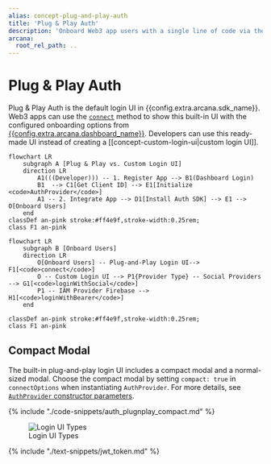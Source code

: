 ```yaml
---
alias: concept-plug-and-play-auth
title: 'Plug & Play Auth'
description: 'Onboard Web3 app users with a single line of code via the built-in plug-and-play UI pop-up that displays various configured authentication providers.'
arcana:
  root_rel_path: ..
---
```


# Plug & Play Auth

Plug & Play Auth is the default login UI in {{config.extra.arcana.sdk_name}}. Web3 apps can use the [`connect`](https://authsdk-ref-guide.netlify.app/classes/authprovider#connect) method to show this built-in UI with the configured onboarding options from [{{config.extra.arcana.dashboard_name}}]({{page.meta.arcana.root_rel_path}}/concepts/dashboard.md).  Developers can use this ready-made UI instead of creating a [[concept-custom-login-ui|custom login UI]].

```mermaid
flowchart LR 
    subgraph A [Plug & Play vs. Custom Login UI]
    direction LR
        A1(((Developer))) -- 1. Register App --> B1(Dashboard Login)
        B1  --> C1[Get Client ID] --> E1[Initialize <code>AuthProvider</code>]
        A1 -- 2. Integrate App --> D1[Install Auth SDK] --> E1 --> O[Onboard Users]
    end
classDef an-pink stroke:#ff4e9f,stroke-width:0.25rem;
class F1 an-pink
```

```mermaid
flowchart LR
    subgraph B [Onboard Users]
    direction LR
        O[Onboard Users] -- Plug-and-Play Login UI--> F1[<code>connect</code>]
        O -- Custom Login UI --> P1{Provider Type} -- Social Providers --> G1[<code>loginWithSocial</code>]
        P1 -- IAM Provider Firebase --> H1[<code>loginWithBearer</code>]
    end

classDef an-pink stroke:#ff4e9f,stroke-width:0.25rem;
class F1 an-pink
```

## Compact Modal

The built-in plug-and-play login UI includes a compact modal and a normal-sized modal. Choose the compact modal by setting `compact: true` in `connectOptions` when instantiating `AuthProvider`. For more details, see [`AuthProvider` constructor parameters](https://authsdk-ref-guide.netlify.app/interfaces/constructorparams).

{% include "./code-snippets/auth_plugnplay_compact.md" %}

<figure markdown="span">
  <img src="{{config.extra.arcana.img_dir}}/relnote_1.0.8_compact_login.{{config.extra.arcana.img_png}}" alt="Login UI Types" class="an-screenshots-noeffects width_85pc"/>
  <figcaption>Login UI Types</figcaption>
</figure>

{% include "./text-snippets/jwt_token.md" %}
